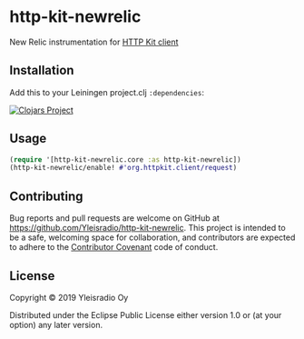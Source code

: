 # http-kit-newrelic

New Relic instrumentation for [HTTP Kit client](http://www.http-kit.org/client.html#options)

## Installation

Add this to your Leiningen project.clj `:dependencies`:

[![Clojars Project](https://img.shields.io/clojars/v/yleisradio/http-kit-newrelic.svg)](https://clojars.org/yleisradio/http-kit-newrelic)

## Usage

```clojure
(require '[http-kit-newrelic.core :as http-kit-newrelic])
(http-kit-newrelic/enable! #'org.httpkit.client/request)
```

## Contributing
Bug reports and pull requests are welcome on GitHub at https://github.com/Yleisradio/http-kit-newrelic. This project is intended to be a safe, welcoming space for collaboration, and contributors are expected to adhere to the [Contributor Covenant](http://contributor-covenant.org) code of conduct.

## License

Copyright © 2019 Yleisradio Oy

Distributed under the Eclipse Public License either version 1.0 or (at
your option) any later version.
